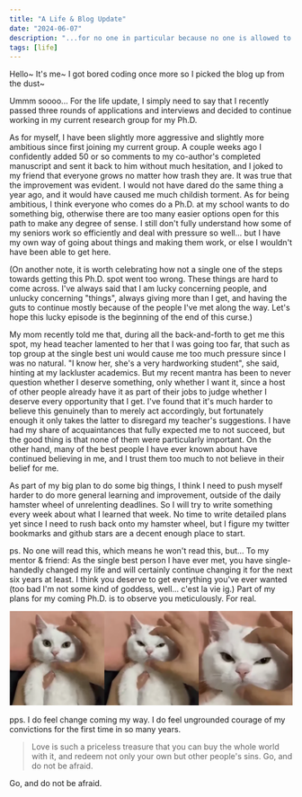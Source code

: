 ```yaml
---
title: "A Life & Blog Update"
date: "2024-06-07"
description: "...for no one in particular because no one is allowed to read this anyway."
tags: [life]
---
```


Hello~ It's me~ I got bored coding once more so I picked the blog up from the dust~

Ummm soooo... For the life update, I simply need to say that I recently passed three rounds of applications and interviews and decided to continue working in my current research group for my Ph.D.

As for myself, I have been slightly more aggressive and slightly more ambitious since first joining my current group. A couple weeks ago I confidently added 50 or so comments to my co-author's completed manuscript and sent it back to him without much hesitation, and I joked to my friend that everyone grows no matter how trash they are. It was true that the improvement was evident. I would not have dared do the same thing a year ago, and it would have caused me much childish torment. As for being ambitious, I think everyone who comes do a Ph.D. at my school wants to do something big, otherwise there are too many easier options open for this path to make any degree of sense. I still don't fully understand how some of my seniors work so efficiently and deal with pressure so well... but I have my own way of going about things and making them work, or else I wouldn't have been able to get here.

(On another note, it is worth celebrating how not a single one of the steps towards getting this Ph.D. spot went too wrong. These things are hard to come across. I've always said that I am lucky concerning people, and unlucky concerning "things", always giving more than I get, and having the guts to continue mostly because of the people I've met along the way. Let's hope this lucky episode is the beginning of the end of this curse.)

My mom recently told me that, during all the back-and-forth to get me this spot, my head teacher lamented to her that I was going too far, that such as top group at the single best uni would cause me too much pressure since I was no natural. "I know her, she's a very hardworking student", she said, hinting at my lackluster academics. But my recent mantra has been to never question whether I deserve something, only whether I want it, since a host of other people already have it as part of their jobs to judge whether I deserve every opportunity that I get. I've found that it's much harder to believe this genuinely than to merely act accordingly, but fortunately enough it only takes the latter to disregard my teacher's suggestions. I have had my share of acquaintances that fully expected me to not succeed, but the good thing is that none of them were particularly important. On the other hand, many of the best people I have ever known about have continued believing in me, and I trust them too much to not believe in their belief for me.

As part of my big plan to do some big things, I think I need to push myself harder to do more general learning and improvement, outside of the daily hamster wheel of unrelenting deadlines. So I will try to write something every week about what I learned that week. No time to write detailed plans yet since I need to rush back onto my hamster wheel, but I figure my twitter bookmarks and github stars are a decent enough place to start.

ps. No one will read this, which means he won't read this, but... To my mentor & friend: As the single best person I have ever met, you have single-handedly changed my life and will certainly continue changing it for the next six years at least. I think you deserve to get everything you've ever wanted (too bad I'm not some kind of goddess, well... c'est la vie ig.) Part of my plans for my coming Ph.D. is to observe you meticulously. For real. 

![image-681908978d7d2ad4aa973d6b5220403](/content/images/681908978d7d2ad4aa973d6b5220403.png)

pps. I do feel change coming my way. I do feel ungrounded courage of my convictions for the first time in so many years.

> Love is such a priceless treasure that you can buy the whole world with it, and redeem not only your own but other people's sins. Go, and do not be afraid.

Go, and do not be afraid.
